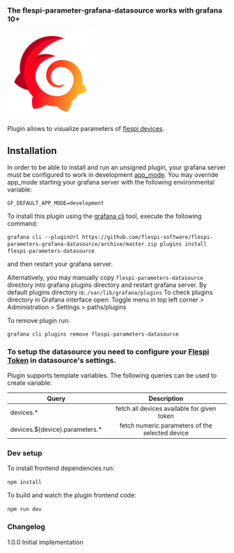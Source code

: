 ### The flespi-parameter-grafana-datasource works with grafana 10+

![Logo](https://github.com/flespi-software/flespi-parameters-grafana-datasource/blob/main/src/img/logo-flespi-plugin-small.png "flespi parameters grafana plugin")

Plugin allows to visualize parameters of [flespi devices](https://flespi.io/docs/#/gw/!/devices).

## Installation

In order to be able to install and run an unsigned plugin, your grafana server must be configured to work in development [app_mode](https://grafana.com/docs/grafana/latest/setup-grafana/configure-grafana/#app_mode). You may override app_mode starting your grafana server with the following environmental variable:

```
GF_DEFAULT_APP_MODE=development
```

To install this plugin using the [grafana cli](https://grafana.com/docs/grafana/latest/cli/) tool, execute the following command:
```
grafana cli --pluginUrl https://github.com/flespi-software/flespi-parameters-grafana-datasource/archive/master.zip plugins install flespi-parameters-datasource
```
and then restart your grafana server.

Alternatively, you may manually copy `flespi-parameters-datasource` directory into grafana plugins directory and restart grafana server.
By default plugins directory is: `/var/lib/grafana/plugins`
To check plugins directory in Grafana interface open: Toggle menu in top left corner > Administration > Settings > paths/plugins

To remove plugin run:
```
grafana cli plugins remove flespi-parameters-datasource
```

### To setup the datasource you need to configure your [Flespi Token](https://flespi.com/kb/tokens-access-keys-to-flespi-platform) in datasource's settings.

Plugin supports template variables. The following queries can be used to create variable:

| Query                              | Description                                             |
| ---------------------------------- |:-------------------------------------------------------:|
| devices.*                          | fetch all devices available for given token             |
| devices.${device}.parameters.*     | fetch numeric parameters of the selected device         |


### Dev setup

To install frontend dependencies run:

`npm install`

To build and watch the plugin frontend code:

`npm run dev`

### Changelog

1.0.0
  Initial implementation